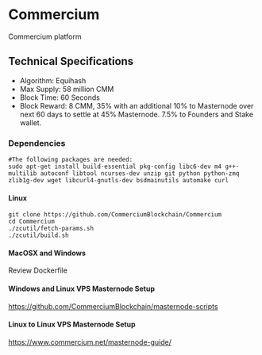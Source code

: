 # Commercium
Commercium platform


## Technical Specifications
- Algorithm: Equihash
- Max Supply: 58 million CMM
- Block Time: 60 Seconds
- Block Reward: 8 CMM, 35% with an additional 10% to Masternode over next 60 days to settle at 45% Masternode. 7.5% to Founders and Stake wallet.
### Dependencies

```shell
#The following packages are needed:
sudo apt-get install build-essential pkg-config libc6-dev m4 g++-multilib autoconf libtool ncurses-dev unzip git python python-zmq zlib1g-dev wget libcurl4-gnutls-dev bsdmainutils automake curl
```

#### Linux
```shell
git clone https://github.com/CommerciumBlockchain/Commercium
cd Commercium
./zcutil/fetch-params.sh
./zcutil/build.sh
```

#### MacOSX and Windows
Review Dockerfile


#### Windows and Linux VPS Masternode Setup
https://github.com/CommerciumBlockchain/masternode-scripts

#### Linux to Linux VPS Masternode Setup
https://www.commercium.net/masternode-guide/
